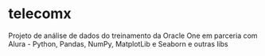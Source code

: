 # telecomx
Projeto de análise de dados do treinamento da Oracle One em parceria com Alura - Python, Pandas, NumPy, MatplotLib e Seaborn e outras libs
